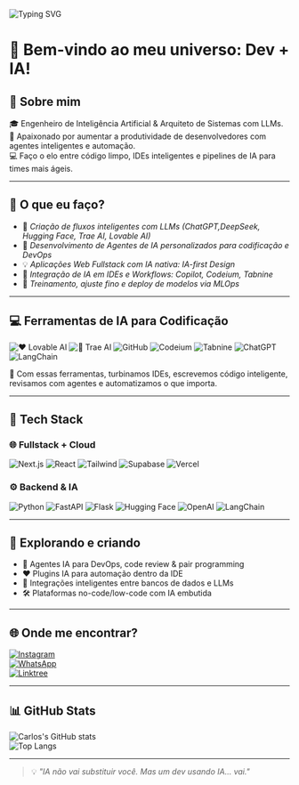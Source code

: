 <!-- Banner animado -->
<img src="https://readme-typing-svg.herokuapp.com?font=Fira+Code&size=22&pause=1000&color=00FACC&center=true&vCenter=true&width=600&lines=AI+Engineer+%7C+Boosting+Dev+Productivity+with+LLMs+%7C+Fullstack+Developer+%7C+Open+Source+Enthusiast" alt="Typing SVG" />

# 👋 Bem-vindo ao meu universo: Dev + IA!

## 🧠 Sobre mim

🎓 Engenheiro de Inteligência Artificial & Arquiteto de Sistemas com LLMs.  
🚀 Apaixonado por aumentar a produtividade de desenvolvedores com agentes inteligentes e automação.  
💻 Faço o elo entre código limpo, IDEs inteligentes e pipelines de IA para times mais ágeis.

---

## 🚀 O que eu faço?

- 🔧 *Criação de fluxos inteligentes com LLMs (ChatGPT,DeepSeek, Hugging Face, Trae AI, Lovable AI)*
- 🤖 *Desenvolvimento de Agentes de IA personalizados para codificação e DevOps*
- 💡 *Aplicações Web Fullstack com IA nativa: IA-first Design*
- 🧩 *Integração de IA em IDEs e Workflows: Copilot, Codeium, Tabnine*
- 🧠 *Treinamento, ajuste fino e deploy de modelos via MLOps*

---

## 💻 Ferramentas de IA para Codificação

![❤️ Lovable AI](https://img.shields.io/badge/Lovable_AI-FFB3C1?style=flat-square&logo=love&logoColor=black)
![🤖 Trae AI](https://img.shields.io/badge/Trae_AI-FFDB58?style=flat-square&logo=android&logoColor=black)
![GitHub](https://img.shields.io/badge/GitHub-181717?style=flat-square&logo=github&logoColor=white)
![Codeium](https://img.shields.io/badge/Codeium-3B82F6?style=flat-square&logo=code&logoColor=white)
![Tabnine](https://img.shields.io/badge/Tabnine-6C33FF?style=flat-square&logo=tabnine&logoColor=white)
![ChatGPT](https://img.shields.io/badge/ChatGPT-74aa9c?style=flat-square&logo=openai&logoColor=white)
![LangChain](https://img.shields.io/badge/LangChain-000000?style=flat-square&logo=chainlink)

🧰 Com essas ferramentas, turbinamos IDEs, escrevemos código inteligente, revisamos com agentes e automatizamos o que importa.

---

## 🔧 Tech Stack

### 🌐 Fullstack + Cloud

![Next.js](https://img.shields.io/badge/-Next.js-black?style=flat-square&logo=nextdotjs)
![React](https://img.shields.io/badge/-React-black?style=flat-square&logo=react)
![Tailwind](https://img.shields.io/badge/-Tailwind_CSS-38B2AC?style=flat-square&logo=tailwind-css)
![Supabase](https://img.shields.io/badge/-Supabase-3ECF8E?style=flat-square&logo=supabase)
![Vercel](https://img.shields.io/badge/-Vercel-black?style=flat-square&logo=vercel)

### ⚙️ Backend & IA

![Python](https://img.shields.io/badge/-Python-black?style=flat-square&logo=python)
![FastAPI](https://img.shields.io/badge/-FastAPI-009688?style=flat-square&logo=fastapi)
![Flask](https://img.shields.io/badge/-Flask-black?style=flat-square&logo=flask)
![Hugging Face](https://img.shields.io/badge/-Hugging_Face-F9A03C?style=flat-square&logo=huggingface)
![OpenAI](https://img.shields.io/badge/-OpenAI-412991?style=flat-square&logo=openai)
![LangChain](https://img.shields.io/badge/-LangChain-black?style=flat-square&logo=chainlink)

---

## 🧪 Explorando e criando

- 🤖 Agentes IA para DevOps, code review & pair programming  
- ❤️ Plugins IA para automação dentro da IDE  
- 🔗 Integrações inteligentes entre bancos de dados e LLMs  
- 🛠️ Plataformas no-code/low-code com IA embutida

---

## 🌐 Onde me encontrar?

[![Instagram](https://img.shields.io/badge/@seu_usuario-E4405F?style=for-the-badge&logo=instagram&logoColor=white)](https://www.instagram.com/seu-usuario)  
[![WhatsApp](https://img.shields.io/badge/Chamar_no_WhatsApp-25D366?style=for-the-badge&logo=whatsapp&logoColor=white)](https://call.whatsapp.com/voice/+5527999990362)  
[![Linktree](https://img.shields.io/badge/Meus_Links-39E09B?style=for-the-badge&logo=linktree&logoColor=white)](https://linktr.ee/devnautcoder)

---

## 📊 GitHub Stats

![Carlos's GitHub stats](https://github-readme-stats.vercel.app/api?username=devnaut-coder&show_icons=true&theme=tokyonight)  
![Top Langs](https://github-readme-stats.vercel.app/api/top-langs/?username=devnaut-coder&layout=compact&theme=tokyonight)

---

> 💡 *"IA não vai substituir você. Mas um dev usando IA... vai."*
